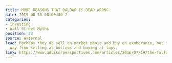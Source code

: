 ```yaml
---
title: MORE REASONS THAT DALBAR IS DEAD WRONG
date: 2015-08-18 00:00:00 Z
categories:
- Investing
- Wall Street Myths
position: 23
source: external
lead: Perhaps they do sell on market panic and buy on exuberance, but that’s a long
  way from selling at bottoms and buying at tops.
link: https://www.advisorperspectives.com/articles/2016/07/19/the-fallacy-behind-investor-versus-fund-returns-and-why-dalbar-is-dead-wrong
---
```


